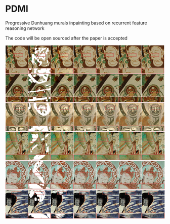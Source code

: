 # PDMI
Progressive Dunhuang murals inpainting  based on recurrent feature reasoning network

The code will be open sourced after the paper is accepted

![Comparison of mural inpainting results of random masked by different algorithms.](https://github.com/LsweetCSDN/PDMI/blob/main/me.png)
